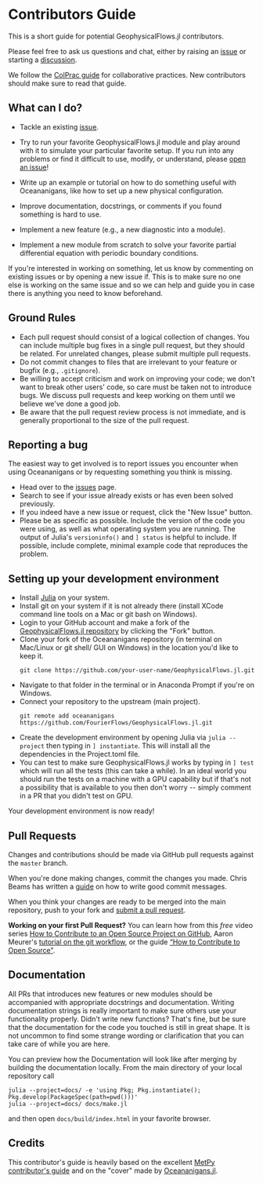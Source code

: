 # Contributors Guide

This is a short guide for potential GeophysicalFlows.jl contributors.

Please feel free to ask us questions and chat, either by raising an [issue](https://github.com/FourierFlows/GeophysicalFlows.jl/issues) or starting a [discussion](https://github.com/FourierFlows/GeophysicalFlows.jl/discussions).

We follow the [ColPrac guide](https://github.com/SciML/ColPrac) for collaborative practices. 
New contributors should make sure to read that guide.

## What can I do?

* Tackle an existing [issue](https://github.com/FourierFlows/GeophysicalFlows.jl/issues).

* Try to run your favorite GeophysicalFlows.jl module and play around with it to simulate 
  your particular favorite setup. If you run into any problems or find it difficult
  to use, modify, or understand, please [open an issue](https://github.com/FourierFlows/GeophysicalFlows.jl/issues)!

* Write up an example or tutorial on how to do something useful with Oceananigans, like how 
  to set up a new physical configuration.

* Improve documentation, docstrings, or comments if you found something is hard to use.

* Implement a new feature (e.g., a new diagnostic into a module).

* Implement a new module from scratch to solve your favorite partial differential equation with
  periodic boundary conditions.

If you're interested in working on something, let us know by commenting on
existing issues or by opening a new issue if. This is to make sure no one else
is working on the same issue and so we can help and guide you in case there
is anything you need to know beforehand.

## Ground Rules

* Each pull request should consist of a logical collection of changes. You can
  include multiple bug fixes in a single pull request, but they should be related.
  For unrelated changes, please submit multiple pull requests.
* Do not commit changes to files that are irrelevant to your feature or bugfix
  (e.g., `.gitignore`).
* Be willing to accept criticism and work on improving your code; we don't want
  to break other users' code, so care must be taken not to introduce bugs. We
  discuss pull requests and keep working on them until we believe we've done a
  good job.
* Be aware that the pull request review process is not immediate, and is
  generally proportional to the size of the pull request.

## Reporting a bug

The easiest way to get involved is to report issues you encounter when using
Oceananigans or by requesting something you think is missing.

* Head over to the [issues](https://github.com/CLiMA/Oceananigans.jl/issues) page.
* Search to see if your issue already exists or has even been solved previously.
* If you indeed have a new issue or request, click the "New Issue" button.
* Please be as specific as possible. Include the version of the code you were using, as
  well as what operating system you are running. The output of Julia's `versioninfo()`
  and `] status` is helpful to include. If possible, include complete, minimal example
  code that reproduces the problem.

## Setting up your development environment

* Install [Julia](https://julialang.org/) on your system.
* Install git on your system if it is not already there (install XCode command line tools on
  a Mac or git bash on Windows).
* Login to your GitHub account and make a fork of the
  [GeophysicalFlows.jl repository](https://github.com/FourierFlows/GeophysicalFlows.jl) by
  clicking the "Fork" button.
* Clone your fork of the Oceananigans repository (in terminal on Mac/Linux or git shell/
  GUI on Windows) in the location you'd like to keep it.
  ```
  git clone https://github.com/your-user-name/GeophysicalFlows.jl.git
  ```
* Navigate to that folder in the terminal or in Anaconda Prompt if you're on Windows.
* Connect your repository to the upstream (main project).
  ```
  git remote add oceananigans https://github.com/FourierFlows/GeophysicalFlows.jl.git
  ```
* Create the development environment by opening Julia via `julia --project` then
  typing in `] instantiate`. This will install all the dependencies in the Project.toml
  file.
* You can test to make sure GeophysicalFlows.jl works by typing in `] test` which will run all
  the tests (this can take a while). In an ideal world you should run the tests on a machine
  with a GPU capability but if that's not a possibility that is available to you then don't 
  worry -- simply comment in a PR that you didn't test on GPU.

Your development environment is now ready!

## Pull Requests

Changes and contributions should be made via GitHub pull requests against the ``master`` branch.

When you're done making changes, commit the changes you made. Chris Beams has written 
a [guide](https://chris.beams.io/posts/git-commit/) on how to write good commit messages.

When you think your changes are ready to be merged into the main repository,
push to your fork and [submit a pull request](https://github.com/FourierFlows/GeophysicalFlows.jl/compare/).

**Working on your first Pull Request?** You can learn how from this _free_ video series
[How to Contribute to an Open Source Project on GitHub](https://egghead.io/courses/how-to-contribute-to-an-open-source-project-on-github), Aaron Meurer's [tutorial on the git workflow](https://www.asmeurer.com/git-workflow/), 
or the guide [“How to Contribute to Open Source"](https://opensource.guide/how-to-contribute/).

## Documentation

All PRs that introduces new features or new modules should be accompanied with appropriate 
docstrings and documentation. Writing documentation strings is really important to make sure 
others use your functionality properly. Didn't write new functions? That's fine, but be sure 
that the documentation for the code you touched is still in great shape. It is not uncommon 
to find some strange wording or clarification that you can take care of while you are here.

You can preview how the Documentation will look like after merging by building the documentation 
locally. From the main directory of your local repository call

```
julia --project=docs/ -e 'using Pkg; Pkg.instantiate(); Pkg.develop(PackageSpec(path=pwd()))'
julia --project=docs/ docs/make.jl
```
 
and then open `docs/build/index.html` in your favorite browser.

## Credits

This contributor's guide is heavily based on the excellent [MetPy contributor's guide](https://github.com/Unidata/MetPy/blob/master/CONTRIBUTING.md) and on the "cover" made by [Oceananigans.jl](https://clima.github.io/OceananigansDocumentation/stable/contributing/).
